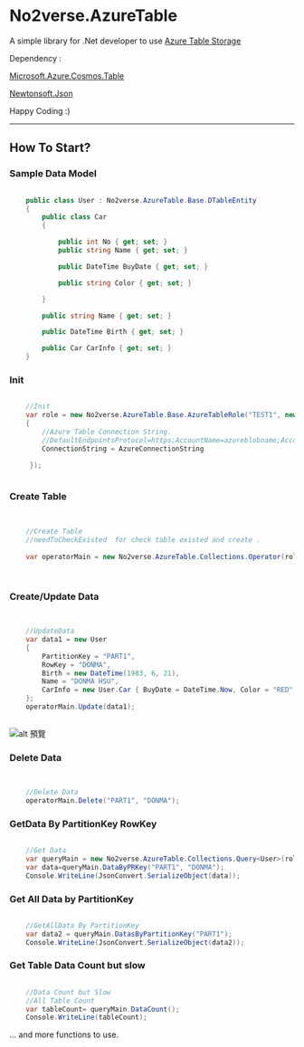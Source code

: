 # No2verse.AzureTable

A simple library for .Net developer to use [Azure Table Storage](https://azure.microsoft.com/en-us/services/storage/tables/) 

Dependency :

[Microsoft.Azure.Cosmos.Table](https://www.nuget.org/packages/Microsoft.Azure.Cosmos.Table)

[Newtonsoft.Json](https://www.nuget.org/packages/Newtonsoft.Json/)

Happy Coding :)

----

How To Start?
----

### Sample Data Model 

```C#

    public class User : No2verse.AzureTable.Base.DTableEntity
    {
        public class Car
        {

            public int No { get; set; }
            public string Name { get; set; }

            public DateTime BuyDate { get; set; }

            public string Color { get; set; }

        }

        public string Name { get; set; }

        public DateTime Birth { get; set; }

        public Car CarInfo { get; set; }
    }          


```


### Init

```C#

    //Init
    var role = new No2verse.AzureTable.Base.AzureTableRole("TEST1", new No2verse.AzureTable.AzureStorageSettings
    {
        //Azure Table Connection String.
        //DefaultEndpointsProtocol=https;AccountName=azureblobname;AccountKey=....
        ConnectionString = AzureConnectionString

     });
        


```


### Create Table

```C#

    
    //Create Table
    //needToCheckExisted  for check table existed and create .
    
    var operatorMain = new No2verse.AzureTable.Collections.Operator(role, "tablesample1", true);

            
```

### Create/Update Data

```C#


    //UpdateData
    var data1 = new User
    {
        PartitionKey = "PART1",
        RowKey = "DONMA",
        Birth = new DateTime(1983, 6, 21),
        Name = "DONMA HSU",
        CarInfo = new User.Car { BuyDate = DateTime.Now, Color = "RED", No = 123456, Name = "SWIFT" }
    };
    operatorMain.Update(data1);
            


```

![alt 預覽](https://i.imgur.com/iDmOYXL.jpg)


### Delete Data

```C#


    //Delete Data
    operatorMain.Delete("PART1", "DONMA");

```


### GetData By PartitionKey RowKey

```C#

    //Get Data
    var queryMain = new No2verse.AzureTable.Collections.Query<User>(role, "tablesample1");
    var data=queryMain.DataByPRKey("PART1", "DONMA");
    Console.WriteLine(JsonConvert.SerializeObject(data));

```



### Get All Data by PartitionKey

```C#

    //GetAllData By PartitionKey
    var data2 = queryMain.DatasByPartitionKey("PART1");
    Console.WriteLine(JsonConvert.SerializeObject(data2));


```


### Get Table Data Count but slow

```C#

    //Data Count but Slow
    //All Table Count
    var tableCount= queryMain.DataCount();
    Console.WriteLine(tableCount);


```



... and more functions to use.
